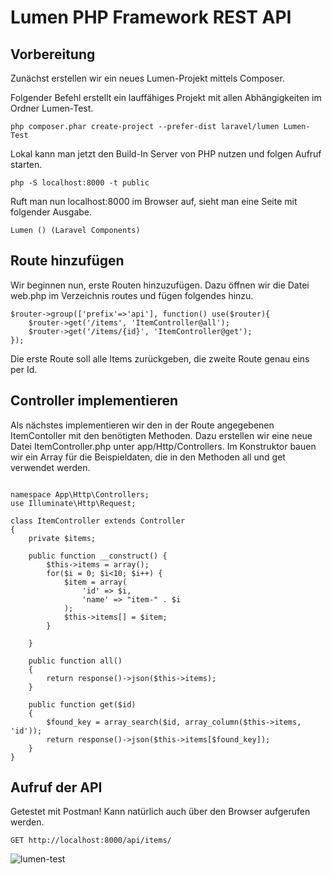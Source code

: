 # Lumen PHP Framework REST API

## Vorbereitung

Zunächst erstellen wir ein neues Lumen-Projekt mittels Composer.

Folgender Befehl erstellt ein lauffähiges Projekt mit allen Abhängigkeiten im Ordner Lumen-Test.

```php composer.phar create-project --prefer-dist laravel/lumen Lumen-Test```

Lokal kann man jetzt den Build-In Server von PHP nutzen und folgen Aufruf starten.

```php -S localhost:8000 -t public```

Ruft man nun localhost:8000 im Browser auf, sieht man eine Seite mit folgender Ausgabe.

```Lumen () (Laravel Components)```

## Route hinzufügen

Wir beginnen nun, erste Routen hinzuzufügen. Dazu öffnen wir die Datei web.php im Verzeichnis routes und fügen folgendes hinzu.

```
$router->group(['prefix'=>'api'], function() use($router){
    $router->get('/items', 'ItemController@all');
    $router->get('/items/{id}', 'ItemController@get');
});
```

Die erste Route soll alle Items zurückgeben, die zweite Route genau eins per Id.

## Controller implementieren

Als nächstes implementieren wir den in der Route angegebenen ItemContoller mit den benötigten Methoden. Dazu erstellen wir eine neue Datei ItemController.php unter app/Http/Controllers.
Im Konstruktor bauen wir ein Array für die Beispieldaten, die in den Methoden all und get verwendet werden.
```<?php

namespace App\Http\Controllers;
use Illuminate\Http\Request;
 
class ItemController extends Controller
{
    private $items;
 
    public function __construct() {
        $this->items = array();
        for($i = 0; $i<10; $i++) {
            $item = array(
                'id' => $i,
                'name' => "item-" . $i
            );
            $this->items[] = $item;
        }
         
    }
 
    public function all()
    {
        return response()->json($this->items);
    }
     
    public function get($id)
    {
        $found_key = array_search($id, array_column($this->items, 'id'));
        return response()->json($this->items[$found_key]);
    }
}
```

## Aufruf der API

Getestet mit Postman! Kann natürlich auch über den Browser aufgerufen werden.

`GET http://localhost:8000/api/items/`

![lumen-test](https://user-images.githubusercontent.com/70861205/118483446-4df50980-b716-11eb-950f-10afd271a1db.png)

